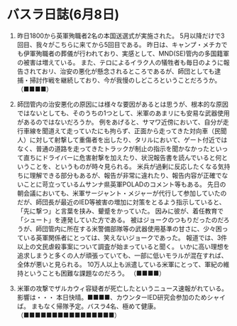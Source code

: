# バスラ日誌(6月8日)

1. 昨日1800から英軍殉職者2名の本国送選式が実施された。
   5月以降だけで3回目、我々がこちらに来てから5回目である。
   昨日は、キャンプ・メチカでも伊軍殉職者の葬儀が行われており、実感として、MND(SE)管内の多国籍軍の被害は増えている。
   また、テロによるイラク人の犠牲者も毎日のように報告されておリ、治安の悪化が懸念されるところであるが、師団としても逮捕・掃討作戦を継続しており、今が我慢のしどころということだろうか。
   （■■■■）

2. 師団管内の治安悪化の原因には様々な要因があるとは思うが、根本的な原因ではないとしても、そのうちの1つとして、米軍のあまリにも安易な武器使用があるのではないだろうか。
   例をあげると、サマワ近傍において、自分が走行車線を聞道えて走っていたにも拘らず、正面から走ってきた対向車（民聞人）に対して射撃して重傷者を出したり、タリルにおいて、ゲート付近ではなく、普通の道路を走ってきたトラックが制止の指示を聞かなかったといって直ちにドライバーに危害射撃を加えたり、状況報告書を読んでいると何ということを、というものが時々見られる。
   米兵が過剰に反応したくなる気持ちに理解できる部分もあるが、報告が非常に違れたり、報告内容が正確でないことに苛立っているムサンナ県英軍POLADのコメント等もある。
   先日の朝会議においても、米軍サージャント・メジャーが代行して参加していたのだが、師団長が最近のIED等被害の増加に対策をとるよう指示していると、「先に撃つ」と言葉を挟み、顰蹙をかっていた。
   因みに彼が、着任教育で「シュート」を連発していた方である。
   被はジョークのつもりだったのだろうが、師団管内に所在する米警備部隊等の武器使用基準の甘さに、少々困っている英軍関係者にとっては、笑えないジョークであった。
   報道では、3件以上の文民虐殺事案について調査が始まっていると聞く。
   いかに高い理想を追求しまうと多くの人が頑張っていても、一部に低いモラルが混在すれば、全体が悪いと見られる。
   10万人以上も派遣している米軍にとって、軍紀の維持ということも困難な課題なのだろう。
   （■■■■）

3. 米軍の攻撃でザルカウィ容疑者が死亡したというニュース速報がれている。
   影響は・・・
   本日快晴。■■■■、カウンターIED研究会参加のためシャイば。
   まもなく帰隊予定。バスラ4名、極めて健康。
   （■■■■■■■■■■■■■■■■）
